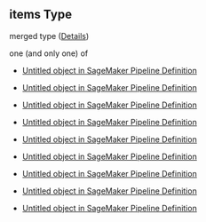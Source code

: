 ## items Type

merged type ([Details](pipeline-definition-properties-steps-items.md))

one (and only one) of

*   [Untitled object in SageMaker Pipeline Definition](pipeline-definition-definitions-conditionstep.md "check type definition")

*   [Untitled object in SageMaker Pipeline Definition](pipeline-definition-definitions-trainingstep.md "check type definition")

*   [Untitled object in SageMaker Pipeline Definition](pipeline-definition-definitions-processingstep.md "check type definition")

*   [Untitled object in SageMaker Pipeline Definition](pipeline-definition-definitions-transformstep.md "check type definition")

*   [Untitled object in SageMaker Pipeline Definition](pipeline-definition-definitions-createmodelstep.md "check type definition")

*   [Untitled object in SageMaker Pipeline Definition](pipeline-definition-definitions-registermodelstep.md "check type definition")

*   [Untitled object in SageMaker Pipeline Definition](pipeline-definition-definitions-lambdastep.md "check type definition")

*   [Untitled object in SageMaker Pipeline Definition](pipeline-definition-definitions-callbackstep.md "check type definition")

*   [Untitled object in SageMaker Pipeline Definition](pipeline-definition-definitions-tuningstep.md "check type definition")
